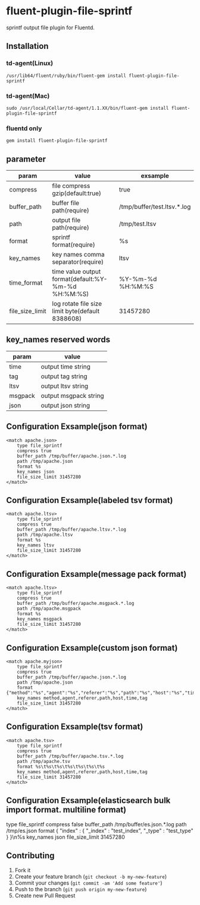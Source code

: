 # fluent-plugin-file-sprintf

sprintf output file plugin for Fluentd.

## Installation

### td-agent(Linux)

    /usr/lib64/fluent/ruby/bin/fluent-gem install fluent-plugin-file-sprintf

### td-agent(Mac)

    sudo /usr/local/Cellar/td-agent/1.1.XX/bin/fluent-gem install fluent-plugin-file-sprintf

### fluentd only

    gem install fluent-plugin-file-sprintf


## parameter

param    |   value|exsample
--------|------|------
compress|file compress gzip(default:true)|true
buffer_path|buffer file path(require)|/tmp/buffer/test.ltsv.*.log
path|output file path(require)|/tmp/test.ltsv
format|sprintf format(require)|%s
key_names|key names comma separator(require)|ltsv
time_format|time value output format(default:%Y-%m-%d %H:%M:%S)|%Y-%m-%d %H:%M:%S
file_size_limit|log rotate file size limit byte(default 8388608)|31457280

## key_names reserved words

param    |   value|
--------|------|
time|output time string
tag|output tag string
ltsv|output ltsv string
msgpack|output msgpack string
json|output json string


## Configuration Exsample(json format)

	<match apache.json>
		type file_sprintf
		compress true
		buffer_path /tmp/buffer/apache.json.*.log
		path /tmp/apache.json
		format %s
		key_names json
		file_size_limit 31457280
	</match>


## Configuration Exsample(labeled tsv format)

	<match apache.ltsv>
		type file_sprintf
		compress true
		buffer_path /tmp/buffer/apache.ltsv.*.log
		path /tmp/apache.ltsv
		format %s
		key_names ltsv
		file_size_limit 31457280
	</match>

## Configuration Exsample(message pack format)

	<match apache.ltsv>
		type file_sprintf
		compress true
		buffer_path /tmp/buffer/apache.msgpack.*.log
		path /tmp/apache.msgpack
		format %s
		key_names msgpack
		file_size_limit 31457280
	</match>

## Configuration Exsample(custom json format)

	<match apache.myjson>
		type file_sprintf
		compress true
		buffer_path /tmp/buffer/apache.json.*.log
		path /tmp/apache.json
		format {"method":"%s","agent":"%s","referer":"%s","path":"%s","host":"%s","time":"%s","tag":"%s"}
		key_names method,agent,referer,path,host,time,tag
		file_size_limit 31457280
	</match>

## Configuration Exsample(tsv format)

	<match apache.tsv>
		type file_sprintf
		compress true
		buffer_path /tmp/buffer/apache.tsv.*.log
		path /tmp/apache.tsv
		format %s\t%s\t%s\t%s\t%s\t%s\t%s
		key_names method,agent,referer,path,host,time,tag
		file_size_limit 31457280
	</match>

## Configuration Exsample(elasticsearch bulk import format. multiline format)

  <store>
		type file_sprintf
		compress false
		buffer_path /tmp/buffer/es.json.*.log
		path /tmp/es.json
		format { "index" : { "_index" : "test_index", "_type" : "test_type" } }\n%s
		key_names json
		file_size_limit 31457280
  </store>


## Contributing

1. Fork it
2. Create your feature branch (`git checkout -b my-new-feature`)
3. Commit your changes (`git commit -am 'Add some feature'`)
4. Push to the branch (`git push origin my-new-feature`)
5. Create new Pull Request
